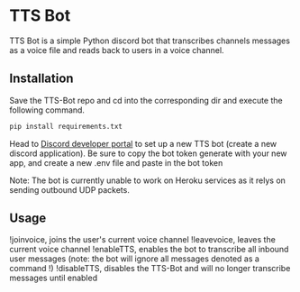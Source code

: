 # TTS Bot
TTS Bot is a simple Python discord bot that transcribes channels messages as a voice file and reads back to users in a voice channel.

## Installation

Save the TTS-Bot repo and cd into the corresponding dir and execute the following command.

```bash
pip install requirements.txt
```

Head to [Discord developer portal](https://discord.com/developers/docs/intro) to set up a new TTS bot (create a new discord application).
Be sure to copy the bot token generate with your new app, and create a new .env file and paste in the bot token

Note: The bot is currently unable to work on Heroku services as it relys on sending outbound UDP packets.

## Usage

!joinvoice, joins the user's current voice channel
!leavevoice, leaves the current voice channel
!enableTTS, enables the bot to transcribe all inbound user messages (note: the bot will ignore all messages denoted as a command !)
!disableTTS, disables the TTS-Bot and will no longer transcribe messages until enabled
